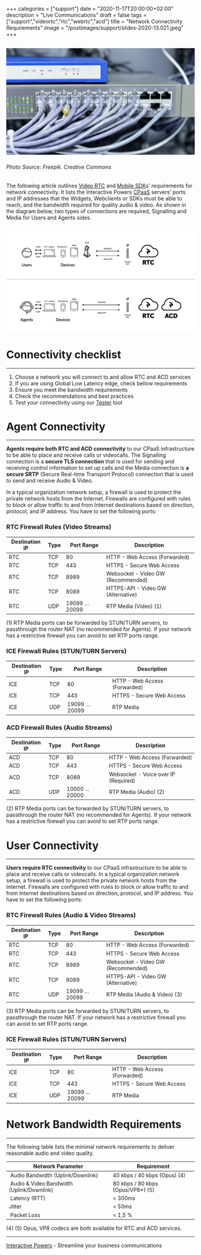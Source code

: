 +++
categories = ["support"]
date = "2020-11-17T20:00:00+02:00"
description = "Live Communications"
draft = false
tags = ["support","videortc","rtc","webrtc","acd"]
title = "Network Connectivity Requirements"
image = "/postimages/support/slides-2020-13.021.jpeg"
+++

![Network Connectivity Requirements](/postimages/support/slides-2020-13.021.jpeg)
------------
###### Photo Source: Freepik. Creative Commons

The following article outlines [Video RTC](https://blog.ivrpowers.com/post/products/video-rtc/) and [Mobile SDK](https://blog.ivrpowers.com/post/products/video-rtc-mobile-sdk/)s’ requirements for network connectivity. It lists the Interactive Powers [CPaaS](https://blog.ivrpowers.com/post/marketing/interactive-powers-cpaas/) servers’ ports and IP addresses that the Widgets, Webclients or SDKs must be able to reach, and the bandwidth required for quality audio & video. As shown in the diagram below, two types of connections are required, Signalling and Media for Users and Agents sides.

![Network Connectivity Requirements](/postimages/support/slides-2020-13.022.jpeg)

#	Connectivity checklist
---
1. Choose a network you will connect to and allow  RTC and ACD services
2. If you are using Global Low Latency edge, check bellow requirements
3. Ensure you meet the bandwidth requirements
4. Check the recommendations and best practices
5. Test your connectivity using our [Tester](https://blog.ivrpowers.com/post/products/video-rtc-tester/) tool

#	Agent Connectivity
---
**Agents require both RTC and ACD connectivity** to our CPaaS infrastructure to be able to place and receive calls or videocalls. The Signalling connection is a **secure TLS connection** that is used for sending and receiving control information to set up calls and the Media connection is **a secure SRTP** (Secure Real-time Transport Protocol) connection that is used to send and receive Audio & Video. 

In a typical organization network setup, a firewall is used to protect the private network hosts from the Internet. Firewalls are configured with rules to block or allow traffic to and from Internet destinations based on direction, protocol, and IP address. You have to set the following ports:

###	RTC Firewall Rules (Video Streams)

| Destination IP | Type | Port Range | Description |
|-----------|-----------|-----------|-----------|
| RTC | TCP | 80 | 	HTTP - Web Access (Forwarded) |
| RTC | TCP | 443 | HTTPS - Secure Web Access |
| RTC | TCP | 8989 | 	Websocket - Video GW (Recommended) |
| RTC | TCP | 8089	 |  HTTPS-API - Video GW (Alternative) |
| RTC | UDP | 19099 … 20099 | RTP Media (Video) (1) |

(1) RTP Media ports can be forwarded by STUN/TURN servers, to passthrough the router NAT (no recommended for Agents). If your network has a restrictive firewall you can avoid to set RTP ports range.

###	ICE Firewall Rules (STUN/TURN Servers)

| Destination IP | Type | Port Range | Description |
|-----------|-----------|-----------|-----------|
| ICE | TCP | 80 | 	HTTP - Web Access (Forwarded) |
| ICE | TCP | 443 | HTTPS - Secure Web Access |
| ICE | UDP | 19099 … 20099 | RTP Media |

###	ACD Firewall Rules (Audio Streams)

| Destination IP | Type | Port Range | Description |
|-----------|-----------|-----------|-----------|
| ACD | TCP | 80 | 	HTTP - Web Access (Forwarded) |
| ACD | TCP | 443 | HTTPS - Secure Web Access |
| ACD | TCP | 8089	 | Websocket - Voice over IP (Required) |
| ACD | UDP | 10000 … 20000 | RTP Media (Audio) (2) |

(2) RTP Media ports can be forwarded by STUN/TURN servers, to passthrough the router NAT (no recommended for Agents). If your network has a restrictive firewall you can avoid to set RTP ports range.

#	User Connectivity
---
**Users require RTC connectivity** to our CPaaS infrastructure to be able to place and receive calls or videocalls. In a typical organization network setup, a firewall is used to protect the private network hosts from the Internet. Firewalls are configured with rules to block or allow traffic to and from Internet destinations based on direction, protocol, and IP address. You have to set the following ports:

###	RTC Firewall Rules (Audio & Video Streams)

| Destination IP | Type | Port Range | Description |
|-----------|-----------|-----------|-----------|
| RTC | TCP | 80 | 	HTTP - Web Access (Forwarded) |
| RTC | TCP | 443 | HTTPS - Secure Web Access |
| RTC | TCP | 8989 | 	Websocket - Video GW (Recommended) |
| RTC | TCP | 8089	 |  HTTPS-API - Video GW (Alternative) |
| RTC | UDP | 19099 … 20099 | RTP Media (Audio & Video) (3) |

(3) RTP Media ports can be forwarded by STUN/TURN servers, to passthrough the router NAT. If your network has a restrictive firewall you can avoid to set RTP ports range.

###	ICE Firewall Rules (STUN/TURN Servers)

| Destination IP | Type | Port Range | Description |
|-----------|-----------|-----------|-----------|
| ICE | TCP | 80 | 	HTTP - Web Access (Forwarded) |
| ICE | TCP | 443 | HTTPS - Secure Web Access |
| ICE | UDP | 19099 … 20099 | RTP Media |

#	Network Bandwidth Requirements
---
The following table lists the minimal network requirements to deliver reasonable audio and video quality.

| Network Parameter | Requirement |
|-----------|-----------|
| Audio Bandwidth (Uplink/Downlink) | 40 kbps / 40 kbps (Opus) (4) |
| Audio & Video Bandwidth (Uplink/Downlink) | 80 kbps / 80 kbps (Opus/VP8*) (5) |
| Latency (RTT) | < 300ms |
| Jitter | < 50ms |
| Packet Loss	 | < 1,5 % |

(4) (5) Opus, VP8 codecs are both available for RTC and ACD services.

---
[Interactive Powers](http://www.ivrpowers.com/) - Streamline your business communications

